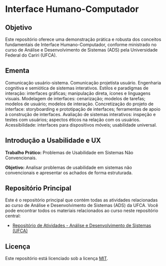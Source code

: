 # Interface Humano-Computador

## Objetivo
Este repositório oferece uma demonstração prática e robusta dos conceitos fundamentais de Interface Humano-Computador, conforme ministrado no curso de Análise e Desenvolvimento de Sistemas (ADS) pela Universidade Federal do Cariri (UFCA).

## Ementa
Comunicação usuário-sistema. Comunicação projetista usuário. Engenharia cognitiva e semiótica de sistemas interativos. Estilos e paradigmas de interação: interfaces gráficas; manipulação direta, ícones e linguagens visuais. Modelagem de interfaces: cenarização; modelos de tarefas; modelos de usuário; modelos de interação. Concretização do projeto de interface: storyboarding e prototipação de interfaces; ferramentas de apoio à construção de interfaces. Avaliação de sistemas interativos: inspeção e testes com usuários; aspectos éticos na relação com os usuários. Acessibilidade: interfaces para dispositivos móveis; usabilidade universal.

## Introdução a Usabilidade e UX
**Trabalho Prático:** Problemas de Usabilidade em Sistemas Não Convencionais.

**Objetivo:** Analisar problemas de usabilidade em sistemas não convencionais e apresentar os achados de forma estruturada.

## Repositório Principal
Este é o repositório principal que contém todas as atividades relacionadas ao curso de Análise e Desenvolvimento de Sistemas (ADS) da UFCA. Você pode encontrar todos os materiais relacionados ao curso neste repositório central:
* [Repositório de Atividades - Análise e Desenvolvimento de Sistemas (UFCA)](https://github.com/devitruvius/college-repository)

## Licença

Este repositório está licenciado sob a licença [MIT](https://choosealicense.com/licenses/mit/).
